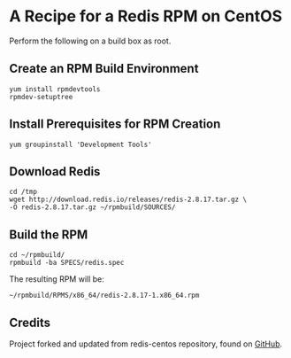 # A Recipe for a Redis RPM on CentOS

Perform the following on a build box as root.

## Create an RPM Build Environment

    yum install rpmdevtools
    rpmdev-setuptree

## Install Prerequisites for RPM Creation

    yum groupinstall 'Development Tools'

## Download Redis

    cd /tmp
    wget http://download.redis.io/releases/redis-2.8.17.tar.gz \
    -O redis-2.8.17.tar.gz ~/rpmbuild/SOURCES/

## Build the RPM

    cd ~/rpmbuild/
    rpmbuild -ba SPECS/redis.spec

The resulting RPM will be:

    ~/rpmbuild/RPMS/x86_64/redis-2.8.17-1.x86_64.rpm

## Credits

Project forked and updated from redis-centos repository, found on [GitHub][gh].

 [gh]: https://github.com/causes/redis-centos
